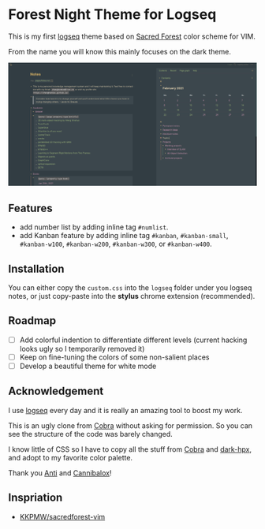 # Forest Night Theme for Logseq

This is my first [logseq](logseq.com) theme based on [Sacred Forest](https://github.com/karoliskoncevicius/sacredforest-vim) color scheme for VIM.

From the name you will know this mainly focuses on the dark theme.

![screenshot](screenshot.png)


## Features

 - add number list by adding inline tag `#numlist`.
 - add Kanban feature by adding inline tag `#kanban`, `#kanban-small`, `#kanban-w100`, `#kanban-w200`, `#kanban-w300`, or `#kanban-w400`.

## Installation

You can either copy the `custom.css` into the `logseq` folder under you logseq notes, or just copy-paste into the **stylus** chrome extension (recommended).

## Roadmap

 - [ ] Add colorful indention to differentiate different levels (current hacking looks ugly so I temporarily removed it)
 - [ ] Keep on fine-tuning the colors of some non-salient places
 - [ ] Develop a beautiful theme for white mode

## Acknowledgement

I use [logseq](logseq.com) every day and it is really an amazing tool to boost my work. 

This is an ugly clone from [Cobra](https://github.com/santiyounger/Cobra) without asking for permission. So you can see the structure of the code was barely changed. 

I know little of CSS so I have to copy all the stuff from [Cobra](https://github.com/santiyounger/Cobra) and [dark-hpx](https://github.com/cannibalox/logseq-dark-hpx), and adopt to my favorite color palette. 

Thank you [Anti](https://github.com/santiyounger) and [Cannibalox](https://github.com/cannibalox)!

## Inspriation

- [KKPMW/sacredforest-vim](https://github.com/karoliskoncevicius/sacredforest-vim)
